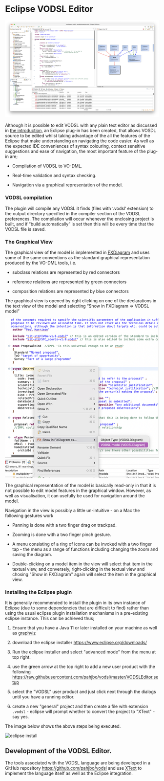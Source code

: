 # Eclipse VODSL Editor 


![](../images/eclipsevodsl.png)


Although it is possible to edit VODSL with any plain text editor as
discussed in [the introduction](./modellingIntro.md), an Eclipse plug-in has been
created, that allows VOSDL source to be edited whilst taking
advantage of the all the features of the Eclipse that make understanding
an navigating the code easier. As well as the expected IDE conveniences
of syntax colouring, context sensitive suggestions and ease of
navigation, the most important feature of the plug-in are;

- Compilation of VODSL to VO-DML.

- Real-time validation and syntax checking.

- Navigation via a graphical representation of the model.

### VODSL compilation

The plugin will compile any VODSL it finds (files with ‘.vodsl‘
extension) to the output directory specified in the compiler section of
the VODSL preferences. The compilation will occur whenever the enclosing
project is built, and if “build automatically” is set then this will be
every time that the VODSL file is saved.

### The Graphical View

The graphical view of the model is implemented in
[FXDiagram](http://jankoehnlein.github.io/FXDiagram/) and uses some of
the same conventions as the standard graphical representation produced
by the VO-DML tools, i.e. 

- subclass relations are represented by red connectors

- reference relations are represented by green connectors

- composition relations are represented by blue connectors

The graphical view is opened by right clicking on one of the
declarations in the text view of the model and selecting “Show in
FXDiagram $\Rightarrow$ VODSL model”

![FXDiagram](../images/launchfxdiagram.png)

The graphical representation of the model is basically read-only in that
it is not possible to edit model features in the graphical window.
However, as well as visualisation, it can usefully be used for
navigation around the model.

Navigation in the view is possibly a little un-intuitive - on a Mac the
following gestures work

- Panning is done with a two finger drag on trackpad.

- Zooming is done with a two finger pinch gesture.

- A menu consisting of a ring of icons can be invoked with a two finger
  tap - the menu as a range of functions including changing the zoom and
  saving the diagram.

- Double-clicking on a model item in the view will select that item in
  the textual view, and conversely, right-clicking in the textual view
  and chosing "Show in FXDiagram" again will select the item in the
  graphical view.

### Installing the Eclipse plugin

It is generally recommended to install the plugin in its own instance of
Eclipse (due to some dependencies that are difficult to find) rather
than using the usual eclipse plugin installation mechanisms in a
pre-existing eclipse instance. This can be achieved thus;

1.  Ensure that you have a Java 11 or later installed on your machine as
    well as [graphviz](https://graphviz.org)

2.  download the eclipse installer <https://www.eclipse.org/downloads/>

3.  Run the eclipse installer and select "advanced mode" from the menu
    at top right.

4.  use the green arrow at the top right to add a new user product with
    the following
    <https://raw.githubusercontent.com/pahjbo/vodsl/master/VODSLEditor.setup>

5.  select the "VODSL" user product and just click next through the
    dialogs until you have a running editor.

6.  create a new "general" project and then create a file with extension
    `.vodsl` - eclipse will prompt whether to convert the project to
    "XText" - say yes.

The image below shows the above steps being executed.

![eclipse install](https://user-images.githubusercontent.com/273267/155363308-c83a5a9f-fbd9-4999-a139-659ec2513396.gif)



## Development of the VODSL Editor.

The tools associated with the VODSL language are being developed in a
GitHub repository <https://github.com/pahjbo/vodsl> and use
[XText](https://eclipse.org/Xtext) to implement the language itself as
well as the Eclipse integration.


[^1]: The eclipse plugin has a small bug in that it will sometimes make
the first separation of a name reference with a colon even when the
referred to type is in fact in the same model
